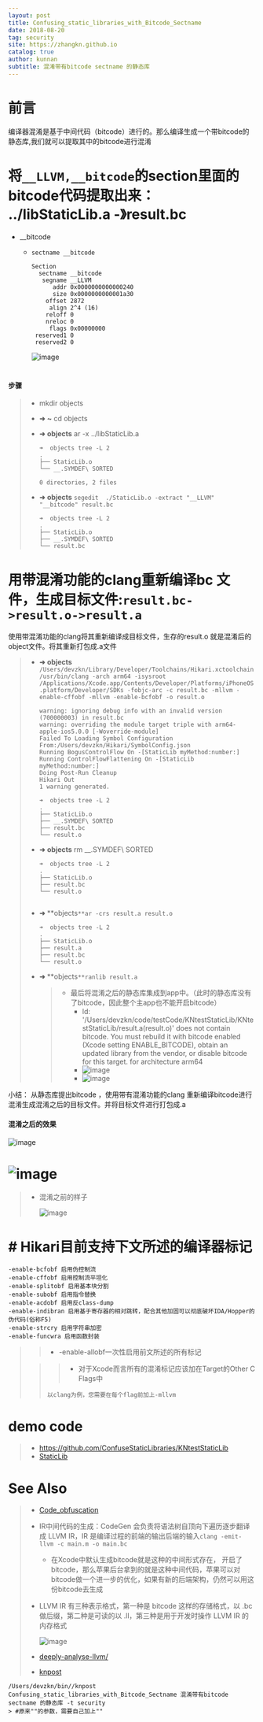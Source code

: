 ```yaml
---
layout: post
title: Confusing_static_libraries_with_Bitcode_Sectname
date: 2018-08-20
tag: security
site: https://zhangkn.github.io
catalog: true
author: kunnan
subtitle: 混淆带有bitcode sectname 的静态库
---
```




# 前言



编译器混淆是基于中间代码（bitcode）进行的。那么编译生成一个带bitcode的静态库,我们就可以提取其中的bitcode进行混淆



# 将`__LLVM,__bitcode`的section里面的bitcode代码提取出来： ../libStaticLib.a -》result.bc

- __bitcode

  * `sectname __bitcode`

    ```
    Section
      sectname __bitcode
       segname __LLVM
          addr 0x0000000000000240
          size 0x0000000000001a30
        offset 2872
         align 2^4 (16)
        reloff 0
        nreloc 0
         flags 0x00000000
     reserved1 0
     reserved2 0
    
    ```

    ![image](https://ws1.sinaimg.cn/large/af39b376gy1fufxtoacppj218n0k1dp0.jpg)



# 

#### 步骤

> * mkdir objects
>
> * **➜**  **~** cd objects
>
> * **➜**  **objects** ar -x ../libStaticLib.a
>
>   ```
>   ➜  objects tree -L 2
>   .
>   ├── StaticLib.o
>   └── __.SYMDEF\ SORTED
>   
>   0 directories, 2 files
>   
>   ```
>
> * **➜**  **objects** `segedit  ./StaticLib.o -extract "__LLVM" "__bitcode" result.bc`
>
>   ```
>   ➜  objects tree -L 2
>   .
>   ├── StaticLib.o
>   ├── __.SYMDEF\ SORTED
>   └── result.bc
>   
>   ```
>

# 用带混淆功能的clang重新编译bc 文件，生成目标文件:`result.bc->result.o->result.a`

 使用带混淆功能的clang将其重新编译成目标文件，生存的result.o 就是混淆后的object文件。将其重新打包成.a文件

 

> * **➜**  **objects** `/Users/devzkn/Library/Developer/Toolchains/Hikari.xctoolchain/usr/bin/clang -arch arm64 -isysroot /Applications/Xcode.app/Contents/Developer/Platforms/iPhoneOS.platform/Developer/SDKs -fobjc-arc -c result.bc -mllvm -enable-cffobf -mllvm -enable-bcfobf -o result.o`
>
>   ```
>   warning: ignoring debug info with an invalid version (700000003) in result.bc
>   warning: overriding the module target triple with arm64-apple-ios5.0.0 [-Woverride-module]
>   Failed To Loading Symbol Configuration From:/Users/devzkn/Hikari/SymbolConfig.json
>   Running BogusControlFlow On -[StaticLib myMethod:number:]
>   Running ControlFlowFlattening On -[StaticLib myMethod:number:]
>   Doing Post-Run Cleanup
>   Hikari Out
>   1 warning generated.
>   
>   ```
>
>   ```
>   ➜  objects tree -L 2
>   .
>   ├── StaticLib.o
>   ├── __.SYMDEF\ SORTED
>   ├── result.bc
>   └── result.o
>   
>   ```
>
> * **➜**  **objects** rm __.SYMDEF\ SORTED
>
>   ```
>   ➜  objects tree -L 2           
>   .
>   ├── StaticLib.o
>   ├── result.bc
>   └── result.o
>   
>   
>   ```
>
> * **➜**  **objects`**ar -crs result.a result.o`
>
>   ```
>   ➜  objects tree -L 2                
>   .
>   ├── StaticLib.o
>   ├── result.a
>   ├── result.bc
>   └── result.o
>   
>   ```
>
> * **➜**  **objects`**ranlib result.a`
>
>
>
>   > - 最后将混淆之后的静态库集成到app中。（此时的静态库没有了bitcode，因此整个主app也不能开启bitcode）
>   >   * ld: '/Users/devzkn/code/testCode/KNtestStaticLib/KNtestStaticLib/result.a(result.o)' does not contain bitcode. You must rebuild it with bitcode enabled (Xcode setting ENABLE_BITCODE), obtain an updated library from the vendor, or disable bitcode for this target. for architecture arm64
>   >   * ![image](https://ws1.sinaimg.cn/large/af39b376gy1fufysix44oj20ct0baq4d.jpg)
>   >   * ![image](https://ws1.sinaimg.cn/large/af39b376gy1fufypeoe9ij20od0a8t9m.jpg)

小结： 从静态库提出bitcode ，使用带有混淆功能的clang 重新编译bitcode进行混淆生成混淆之后的目标文件。并将目标文件进行打包成.a



#### 混淆之后的效果

![image](https://ws1.sinaimg.cn/large/af39b376gy1fufyylzjclj20m90ma0xa.jpg)



# 

# ![image](https://ws1.sinaimg.cn/large/af39b376gy1fufz1japbnj21c20n7grs.jpg)



> * 混淆之前的样子
>
>   ![image](https://ws1.sinaimg.cn/large/af39b376gy1fufz395atcj20zn0bfwgr.jpg)

# # Hikari目前支持下文所述的编译器标记



```
-enable-bcfobf 启用伪控制流  
-enable-cffobf 启用控制流平坦化
-enable-splitobf 启用基本块分割  
-enable-subobf 启用指令替换  
-enable-acdobf 启用反class-dump  
-enable-indibran 启用基于寄存器的相对跳转，配合其他加固可以彻底破坏IDA/Hopper的伪代码(俗称F5)  
-enable-strcry 启用字符串加密  
-enable-funcwra 启用函数封装
```

>  
>
> > - -enable-allobf一次性启用前文所述的所有标记
>
> >  
> >
> > > - 对于Xcode而言所有的混淆标记应该加在Target的Other C Flags中
> >
> > ```
> > 以clang为例，您需要在每个flag前加上-mllvm
> > 
> > ```



# demo code

> * https://github.com/ConfuseStaticLibraries/KNtestStaticLib
> * [StaticLib](https://github.com/ConfuseStaticLibraries/iOSREBook/tree/master/chapter-8/8.4%20%E4%BB%A3%E7%A0%81%E6%B7%B7%E6%B7%86/StaticLib)



# See Also 



>* [Code_obfuscation](https://kunnan.github.io/2018/08/18/Code_obfuscation/)
>
>  * IR中间代码的生成：CodeGen 会负责将语法树自顶向下遍历逐步翻译成 LLVM IR，IR 是编译过程的前端的输出后端的输入`clang -emit-llvm -c main.m -o main.bc`
>
>    * 在Xcode中默认生成bitcode就是这种的中间形式存在， 开启了bitcode，那么苹果后台拿到的就是这种中间代码，苹果可以对bitcode做一个进一步的优化，如果有新的后端架构，仍然可以用这份bitcode去生成
>  * LLVM IR 有三种表示格式，第一种是 bitcode 这样的存储格式，以 .bc 做后缀，第二种是可读的以 .ll，第三种是用于开发时操作 LLVM IR 的内存格式
>
>    ![image](https://ws1.sinaimg.cn/large/af39b376gy1fufx15k8dhj20sg0lc4jd.jpg)
>
>* [deeply-analyse-llvm/](https://ming1016.github.io/2017/03/01/deeply-analyse-llvm/)
>
>* [knpost](https://github.com/zhangkn/KNBin/blob/master/knpost) 
>
```
/Users/devzkn/bin//knpost Confusing_static_libraries_with_Bitcode_Sectname 混淆带有bitcode sectname 的静态库 -t security
> #原来""的参数，需要自己加上""
```

